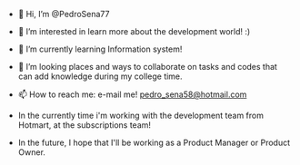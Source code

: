 - 👋 Hi, I’m @PedroSena77
- 👀 I’m interested in learn more about the development world! :)
- 🌱 I’m currently learning Information system!
- 💞️ I’m looking places and ways to collaborate on tasks and codes that can add knowledge during my college time.
- 📫 How to reach me: e-mail me! pedro_sena58@hotmail.com


- In the currently time i'm working with the development team from Hotmart, at the subscriptions team!
- In the future, I hope that I'll be working as a Product Manager or Product Owner. 

<!---
PedroSena77/PedroSena77 is a ✨ special ✨ repository because its `README.md` (this file) appears on your GitHub profile.
You can click the Preview link to take a look at your changes.
--->
